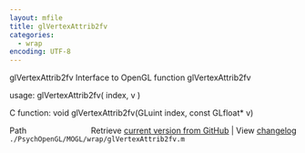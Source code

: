 ```yaml
---
layout: mfile
title: glVertexAttrib2fv
categories:
  - wrap
encoding: UTF-8
---
```


glVertexAttrib2fv  Interface to OpenGL function glVertexAttrib2fv

usage:  glVertexAttrib2fv\( index, v \)

C function:  void glVertexAttrib2fv\(GLuint index, const GLfloat\* v\)


<div class="code_header" style="text-align:right;">
  <span style="float:left;">Path&nbsp;&nbsp;</span> <span class="counter">Retrieve <a href=
  "https://raw.github.com/Psychtoolbox-3/Psychtoolbox-3/beta/./PsychOpenGL/MOGL/wrap/glVertexAttrib2fv.m">current version from GitHub</a> | View <a href=
  "https://github.com/Psychtoolbox-3/Psychtoolbox-3/commits/beta/./PsychOpenGL/MOGL/wrap/glVertexAttrib2fv.m">changelog</a></span>
</div>
<div class="code">
  <code>./PsychOpenGL/MOGL/wrap/glVertexAttrib2fv.m</code>
</div>
